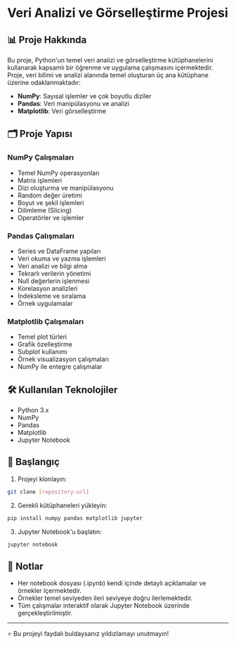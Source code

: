 # Veri Analizi ve Görselleştirme Projesi

## 📊 Proje Hakkında

Bu proje, Python'un temel veri analizi ve görselleştirme kütüphanelerini kullanarak kapsamlı bir öğrenme ve uygulama çalışmasını içermektedir. Proje, veri bilimi ve analizi alanında temel oluşturan üç ana kütüphane üzerine odaklanmaktadır:

- **NumPy**: Sayısal işlemler ve çok boyutlu diziler
- **Pandas**: Veri manipülasyonu ve analizi
- **Matplotlib**: Veri görselleştirme

## 🗂️ Proje Yapısı

### NumPy Çalışmaları
- Temel NumPy operasyonları
- Matris işlemleri
- Dizi oluşturma ve manipülasyonu
- Random değer üretimi
- Boyut ve şekil işlemleri
- Dilimleme (Slicing)
- Operatörler ve işlemler

### Pandas Çalışmaları
- Series ve DataFrame yapıları
- Veri okuma ve yazma işlemleri
- Veri analizi ve bilgi alma
- Tekrarlı verilerin yönetimi
- Null değerlerin işlenmesi
- Korelasyon analizleri
- İndeksleme ve sıralama
- Örnek uygulamalar

### Matplotlib Çalışmaları
- Temel plot türleri
- Grafik özelleştirme
- Subplot kullanımı
- Örnek visualizasyon çalışmaları
- NumPy ile entegre çalışmalar

## 🛠️ Kullanılan Teknolojiler

- Python 3.x
- NumPy
- Pandas
- Matplotlib
- Jupyter Notebook

## 🚀 Başlangıç

1. Projeyi klonlayın:
```bash
git clone [repository-url]
```

2. Gerekli kütüphaneleri yükleyin:
```bash
pip install numpy pandas matplotlib jupyter
```

3. Jupyter Notebook'u başlatın:
```bash
jupyter notebook
```

## 📝 Notlar

- Her notebook dosyası (.ipynb) kendi içinde detaylı açıklamalar ve örnekler içermektedir.
- Örnekler temel seviyeden ileri seviyeye doğru ilerlemektedir.
- Tüm çalışmalar interaktif olarak Jupyter Notebook üzerinde gerçekleştirilmiştir.

---
⭐ Bu projeyi faydalı buldaysanız yıldızlamayı unutmayın!
